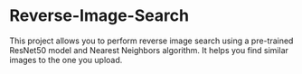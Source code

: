 # Reverse-Image-Search
This project allows you to perform reverse image search using a pre-trained ResNet50 model and Nearest Neighbors algorithm. It helps you find similar images to the one you upload.
